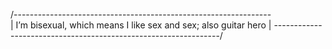 /----------------------------------------------------------------\
| I’m bisexual, which means I like sex and sex; also guitar hero |
\----------------------------------------------------------------/
